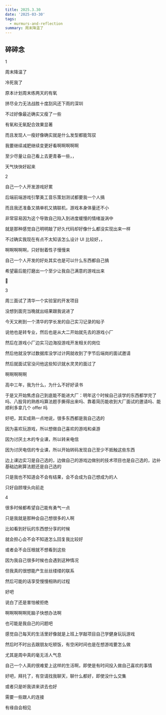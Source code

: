 ```yaml
---
title: 2025.3.30
date: '2025-03-30'
tags:
  - murmurs-and-reflection
summary: 周末降温了
---
```

## 碎碎念
1

周末降温了

冷死我了

原本计划周末练两天的有氧

拼尽全力无法战胜十度刮风还下雨的深圳

不过好像最近确实又瘦了一些

有氧和无氧配合效果显著

而且发现人一瘦好像确实就是什么发型都能驾驭

我要继续减肥继续变更好看啊啊啊啊啊

至少尽量让自己看上去更青春一些，，

天气快快好起来

2

自己一个人开发游戏好累

后端前端游戏引擎美工音乐策划测试都要我一个人搞

而且我还准备又搞单机又搞联机，游戏本身体量还不小

非常容易因为这个导致自己陷入到进度缓慢的情绪漩涡中

就是那种感觉自己明明敲了好久代码却好像什么都没实现出来一样

不过确实我现在有点不太知该怎么设计 UI 比较好，，

啊啊啊啊啊，只好耐着性子慢慢来

自己一个人开发的好处其实也是可以什么东西都自己搞

希望最后能打磨出一个至少让我自己满意的游戏出来

🌙

3

周三面试了清华一个实验室的开发项目

没想到面完当晚就出结果跟我说进了

今天又刷到一个清华的学长发的自己实习记录的帖子

说他也是转专业，然后也是从大二开始就先去的游戏小厂

然后在游戏小厂边实习边海投游戏开发相关的岗位

然后他就没学过数据库没学过计网就收到了字节后端岗的面试邀请

然后就面试官没问他这些知识就水灵灵的面过了

啊啊啊啊啊

高中三年，我为什么，为什么不好好读书

于是又开始焦虑自己到底能不能进大厂：明年这个时候自己该学的东西都学完了吗、八股背的熟练吗算法题手撕得出来吗、靠着简历能收到大厂面试的邀请吗、能顺利多拿几个 offer 吗

好吧，其实成熟一点地说，很多东西都是我自己选的

因为喜欢玩游戏，所以想做自己喜欢的游戏和桌游

因为讨厌土木的专业课，所以转来电信

因为讨厌电信的专业课，所以开始转码发现自己至少不抵触这些东西

边上课边实习是自己选的，边做自己的游戏边做别的技术项目也是自己选的，边补基础边刷算法题还是自己选的

只是我也不知道会不会有结果，会不会成为自己想成为的人

只好自顾埋头向前走

4

很多时候都希望自己能有勇气一点

只是我就是那种会自己想很多的人啊

比如看到好玩的东西想分享的时候

就会担心会不会不知道怎么回复我比较好

或者会不会压根就不想看到这些

因为我自己很多时候也会遇到这种情况

但我真的很想能产生丝丝缕缕的联系

然后可能的话享受慢慢相熟的过程

好吧

说白了还是害怕被拒绝

啊啊啊啊啊死脑子快想办法啊

也可能是我自己的问题吧

感觉自己每天的生活里好像就是上班上学敲项目自己学健身玩玩游戏

然后时不时出去跟朋友吃顿饭，有空闲时间也是在想游戏要怎么做

尤其是周中真的毫无活人气息

自己一个人真的很难爱上这样的生活啊，即使是有时间投入做自己喜欢的事情

好吧，拜托了，有空请找我聊天，聊什么都好，即使没什么交集

或者只是听我讲来讲去也好

需要一些跟人的连接

有缘自会相见
